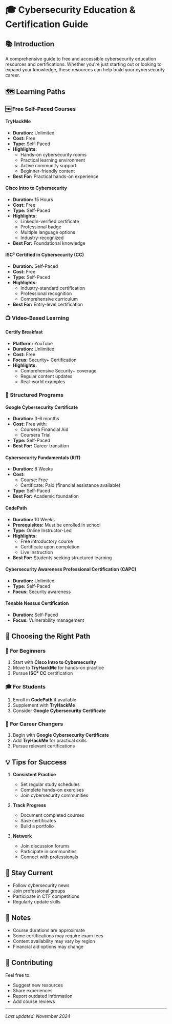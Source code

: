 # 🎓 Cybersecurity Education & Certification Guide

## 📚 Introduction
A comprehensive guide to free and accessible cybersecurity education resources and certifications. Whether you're just starting out or looking to expand your knowledge, these resources can help build your cybersecurity career.

## 🗺️ Learning Paths

### 🆓 Free Self-Paced Courses

#### TryHackMe
- **Duration:** Unlimited
- **Cost:** Free
- **Type:** Self-Paced
- **Highlights:**
  - Hands-on cybersecurity rooms
  - Practical learning environment
  - Active community support
  - Beginner-friendly content
- **Best For:** Practical hands-on experience

#### Cisco Intro to Cybersecurity
- **Duration:** 15 Hours
- **Cost:** Free
- **Type:** Self-Paced
- **Highlights:**
  - LinkedIn-verified certificate
  - Professional badge
  - Multiple language options
  - Industry-recognized
- **Best For:** Foundational knowledge

#### ISC² Certified in Cybersecurity (CC)
- **Duration:** Self-Paced
- **Cost:** Free
- **Type:** Self-Paced
- **Highlights:**
  - Industry-standard certification
  - Professional recognition
  - Comprehensive curriculum
- **Best For:** Entry-level certification

### 📺 Video-Based Learning

#### Certify Breakfast
- **Platform:** YouTube
- **Duration:** Unlimited
- **Cost:** Free
- **Focus:** Security+ Certification
- **Highlights:**
  - Comprehensive Security+ coverage
  - Regular content updates
  - Real-world examples

### 🎯 Structured Programs

#### Google Cybersecurity Certificate
- **Duration:** 3-6 months
- **Cost:** Free with:
  - Coursera Financial Aid
  - Coursera Trial
- **Type:** Self-Paced
- **Best For:** Career transition

#### Cybersecurity Fundamentals (RIT)
- **Duration:** 8 Weeks
- **Cost:** 
  - Course: Free
  - Certificate: Paid (financial assistance available)
- **Type:** Self-Paced
- **Best For:** Academic foundation

#### CodePath
- **Duration:** 10 Weeks
- **Prerequisites:** Must be enrolled in school
- **Type:** Online Instructor-Led
- **Highlights:**
  - Free introductory course
  - Certificate upon completion
  - Live instruction
- **Best For:** Students seeking structured learning

#### Cybersecurity Awareness Professional Certification (CAPC)
- **Duration:** Unlimited
- **Type:** Self-Paced
- **Focus:** Security awareness

#### Tenable Nessus Certification
- **Duration:** Self-Paced
- **Focus:** Vulnerability management

## 🎯 Choosing the Right Path

### 👋 For Beginners
1. Start with **Cisco Intro to Cybersecurity**
2. Move to **TryHackMe** for hands-on practice
3. Pursue **ISC² CC** certification

### 🎓 For Students
1. Enroll in **CodePath** if available
2. Supplement with **TryHackMe**
3. Consider **Google Cybersecurity Certificate**

### 💼 For Career Changers
1. Begin with **Google Cybersecurity Certificate**
2. Add **TryHackMe** for practical skills
3. Pursue relevant certifications

## 💡 Tips for Success

1. **Consistent Practice**
   - Set regular study schedules
   - Complete hands-on exercises
   - Join cybersecurity communities

2. **Track Progress**
   - Document completed courses
   - Save certificates
   - Build a portfolio

3. **Network**
   - Join discussion forums
   - Participate in communities
   - Connect with professionals

## 🔄 Stay Current

- Follow cybersecurity news
- Join professional groups
- Participate in CTF competitions
- Regularly update skills

## 📝 Notes
- Course durations are approximate
- Some certifications may require exam fees
- Content availability may vary by region
- Financial aid options may change

## 🤝 Contributing
Feel free to:
- Suggest new resources
- Share experiences
- Report outdated information
- Add course reviews

---
*Last updated: November 2024*
